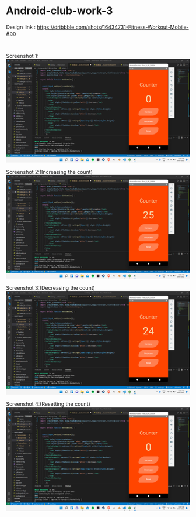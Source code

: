 # Android-club-work-3


Design link : https://dribbble.com/shots/16434731-Fitness-Workout-Mobile-App

<br>

Screenshot 1:
![](/AC-SS/AC-2.png)
<br>

Screenshot 2:(Increasing the count)
![](/AC-SS/AC-3.png)
<br>

Screenshot 3:(Decreasing the count)
![](/AC-SS/AC-4.png)
<br>

Screenshot 4:(Resetting the count)
![](/AC-SS/AC-5.png)
